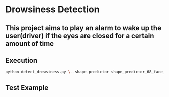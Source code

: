 # Drowsiness Detection

## This project aims to play an alarm to wake up the user(driver) if the eyes are closed for a certain amount of time

## Execution 
```bash
python detect_drowsiness.py \--shape-predictor shape_predictor_68_face_landmarks.dat \--alarm alarm.wav
```
## Test Example

